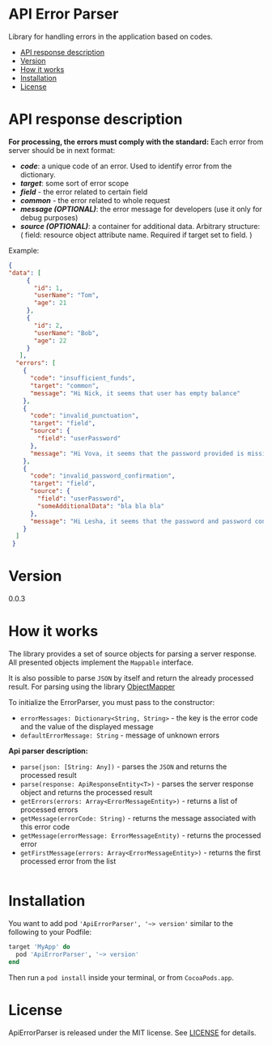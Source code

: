# API Error Parser

Library for handling errors in the application based on codes.

- [API response description](#api-response-description)
- [Version](#version)
- [How it works](#how-it-works)
- [Installation](#installation)
- [License](#license)

# API response description
**For processing, the errors must comply with the standard:**
Each error from server should be in next format:

- ***code***: a unique code of an error. Used to identify error from the dictionary.
- ***target***: some sort of error scope
- ***field*** - the error related to certain field
- ***common*** - the error related to whole request
- ***message (OPTIONAL)***: the error message for developers (use it only for debug purposes)
- ***source (OPTIONAL)***: a container for additional data. Arbitrary structure: ( field: resource object attribute name. Required if target set to field. )

Example:
```json
{
"data": [
     {
       "id": 1,
       "userName": "Tom",
       "age": 21
     },
     {
       "id": 2,
       "userName": "Bob",
       "age": 22
     }
   ],
  "errors": [
    {
      "code": "insufficient_funds",
      "target": "common",
      "message": "Hi Nick, it seems that user has empty balance"
    },
    {
      "code": "invalid_punctuation",
      "target": "field",
      "source": {
        "field": "userPassword"
      },
      "message": "Hi Vova, it seems that the password provided is missing a punctuation character"
    },
    {
      "code": "invalid_password_confirmation",
      "target": "field",
      "source": {
        "field": "userPassword",
        "someAdditionalData": "bla bla bla"
      },
      "message": "Hi Lesha, it seems that the password and password confirmation fields do not match"
    }
  ]
 }
```
# Version
0.0.3

# How it works
The library provides a set of source objects for parsing a server response. All presented objects 
implement the `Mappable` interface.

It is also possible to parse `JSON` by itself and return the already processed result.
For parsing using the library [ObjectMapper](https://github.com/tristanhimmelman/ObjectMapper)

To initialize the ErrorParser, you must pass to the constructor:
- `errorMessages: Dictionary<String, String>` - the key is the error code and the value of the displayed message
- `defaultErrorMessage: String` - message of unknown errors


**Api parser description:**
- `parse(json: [String: Any])` - parses the `JSON` and returns the processed result
- `parse(response: ApiResponseEntity<T>)` - parses the server response object and returns the processed result
- `getErrors(errors: Array<ErrorMessageEntity>)` - returns a list of processed errors
- `getMessage(errorCode: String)` - returns the message associated with this error code
- `getMessage(errorMessage: ErrorMessageEntity)` - returns the processed error
- `getFirstMessage(errors: Array<ErrorMessageEntity>)` - returns the first processed error from the list

```ruby

```

# Installation

You want to add pod `'ApiErrorParser', '~> version'` similar to the following to your Podfile:

```ruby
target 'MyApp' do
  pod 'ApiErrorParser', '~> version'
end
```
Then run a `pod install` inside your terminal, or from `CocoaPods.app`.

# License

ApiErrorParser is released under the MIT license. See [LICENSE](https://github.com/velmie/ios-api-error-parser/blob/0.0.2/LICENSE) for details.